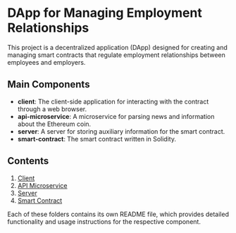 # DApp for Managing Employment Relationships

This project is a decentralized application (DApp) designed for creating and managing smart contracts that regulate employment relationships between employees and employers.

## Main Components

- **client**: The client-side application for interacting with the contract through a web browser.
- **api-microservice**: A microservice for parsing news and information about the Ethereum coin.
- **server**: A server for storing auxiliary information for the smart contract.
- **smart-contract**: The smart contract written in Solidity.

## Contents

1. [Client](./client/README.md)
2. [API Microservice](./api-microservice/README.md)
3. [Server](./server/README.md)
4. [Smart Contract](./smart-contract/README.md)

Each of these folders contains its own README file, which provides detailed functionality and usage instructions for the respective component.
